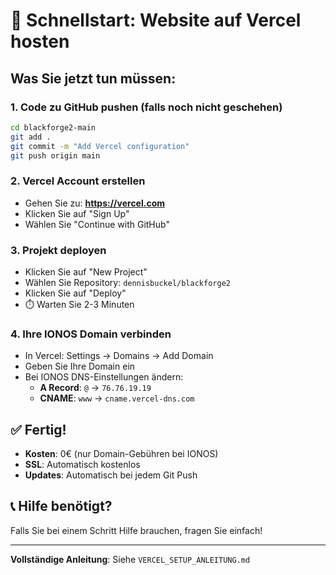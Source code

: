 # 🚀 Schnellstart: Website auf Vercel hosten

## Was Sie jetzt tun müssen:

### 1. Code zu GitHub pushen (falls noch nicht geschehen)
```bash
cd blackforge2-main
git add .
git commit -m "Add Vercel configuration"
git push origin main
```

### 2. Vercel Account erstellen
- Gehen Sie zu: **https://vercel.com**
- Klicken Sie auf "Sign Up"
- Wählen Sie "Continue with GitHub"

### 3. Projekt deployen
- Klicken Sie auf "New Project"
- Wählen Sie Repository: `dennisbuckel/blackforge2`
- Klicken Sie auf "Deploy"
- ⏱️ Warten Sie 2-3 Minuten

### 4. Ihre IONOS Domain verbinden
- In Vercel: Settings → Domains → Add Domain
- Geben Sie Ihre Domain ein
- Bei IONOS DNS-Einstellungen ändern:
  - **A Record**: `@` → `76.76.19.19`
  - **CNAME**: `www` → `cname.vercel-dns.com`

## ✅ Fertig!
- **Kosten**: 0€ (nur Domain-Gebühren bei IONOS)
- **SSL**: Automatisch kostenlos
- **Updates**: Automatisch bei jedem Git Push

## 📞 Hilfe benötigt?
Falls Sie bei einem Schritt Hilfe brauchen, fragen Sie einfach!

---
**Vollständige Anleitung**: Siehe `VERCEL_SETUP_ANLEITUNG.md`
